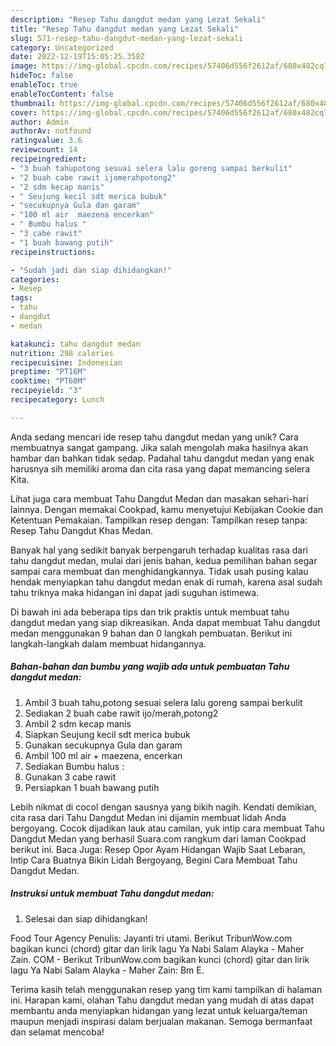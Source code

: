 ```yaml
---
description: "Resep Tahu dangdut medan yang Lezat Sekali"
title: "Resep Tahu dangdut medan yang Lezat Sekali"
slug: 571-resep-tahu-dangdut-medan-yang-lezat-sekali
category: Uncategorized
date: 2022-12-19T15:05:25.358Z
image: https://img-global.cpcdn.com/recipes/57406d556f2612af/680x482cq70/tahu-dangdut-medan-foto-resep-utama.jpg
hideToc: false
enableToc: true
enableTocContent: false
thumbnail: https://img-global.cpcdn.com/recipes/57406d556f2612af/680x482cq70/tahu-dangdut-medan-foto-resep-utama.jpg
cover: https://img-global.cpcdn.com/recipes/57406d556f2612af/680x482cq70/tahu-dangdut-medan-foto-resep-utama.jpg
author: Admin
authorAv: notfound
ratingvalue: 3.6
reviewcount: 14
recipeingredient:
- "3 buah tahupotong sesuai selera lalu goreng sampai berkulit"
- "2 buah cabe rawit ijomerahpotong2"
- "2 sdm kecap manis"
- " Seujung kecil sdt merica bubuk"
- "secukupnya Gula dan garam"
- "100 ml air  maezena encerkan"
- " Bumbu halus "
- "3 cabe rawit"
- "1 buah bawang putih"
recipeinstructions:

- "Sudah jadi dan siap dihidangkan!"
categories:
- Resep
tags:
- tahu
- dangdut
- medan

katakunci: tahu dangdut medan 
nutrition: 298 calories
recipecuisine: Indonesian
preptime: "PT16M"
cooktime: "PT60M"
recipeyield: "3"
recipecategory: Lunch

---
```





Anda sedang mencari ide resep tahu dangdut medan yang unik? Cara membuatnya sangat gampang. Jika salah mengolah maka hasilnya akan hambar dan bahkan tidak sedap. Padahal tahu dangdut medan yang enak harusnya sih memiliki aroma dan cita rasa yang dapat memancing selera Kita.





Lihat juga cara membuat Tahu Dangdut Medan dan masakan sehari-hari lainnya. Dengan memakai Cookpad, kamu menyetujui Kebijakan Cookie dan Ketentuan Pemakaian. Tampilkan resep dengan: Tampilkan resep tanpa: Resep Tahu Dangdut Khas Medan.

Banyak hal yang sedikit banyak berpengaruh terhadap kualitas rasa dari tahu dangdut medan, mulai dari jenis bahan, kedua pemilihan bahan segar sampai cara membuat dan menghidangkannya. Tidak usah pusing kalau hendak menyiapkan tahu dangdut medan enak di rumah, karena asal sudah tahu triknya maka hidangan ini dapat jadi suguhan istimewa.






Di bawah ini ada beberapa tips dan trik praktis untuk membuat tahu dangdut medan yang siap dikreasikan. Anda dapat membuat Tahu dangdut medan menggunakan 9 bahan dan 0 langkah pembuatan. Berikut ini langkah-langkah dalam membuat hidangannya.

<!--inarticleads1-->

##### Bahan-bahan dan bumbu yang wajib ada untuk pembuatan Tahu dangdut medan:

1. Ambil 3 buah tahu,potong sesuai selera lalu goreng sampai berkulit
1. Sediakan 2 buah cabe rawit ijo/merah,potong2
1. Ambil 2 sdm kecap manis
1. Siapkan  Seujung kecil sdt merica bubuk
1. Gunakan secukupnya Gula dan garam
1. Ambil 100 ml air + maezena, encerkan
1. Sediakan  Bumbu halus :
1. Gunakan 3 cabe rawit
1. Persiapkan 1 buah bawang putih


Lebih nikmat di cocol dengan sausnya yang bikih nagih. Kendati demikian, cita rasa dari Tahu Dangdut Medan ini dijamin membuat lidah Anda bergoyang. Cocok dijadikan lauk atau camilan, yuk intip cara membuat Tahu Dangdut Medan yang berhasil Suara.com rangkum dari laman Cookpad berikut ini. Baca Juga: Resep Opor Ayam Hidangan Wajib Saat Lebaran, Intip Cara Buatnya Bikin Lidah Bergoyang, Begini Cara Membuat Tahu Dangdut Medan. 

<!--inarticleads2-->

##### Instruksi untuk membuat Tahu dangdut medan:


1. Selesai dan siap dihidangkan!

Food Tour Agency Penulis: Jayanti tri utami. Berikut TribunWow.com bagikan kunci (chord) gitar dan lirik lagu Ya Nabi Salam Alayka - Maher Zain. COM - Berikut TribunWow.com bagikan kunci (chord) gitar dan lirik lagu Ya Nabi Salam Alayka - Maher Zain: Bm E. 

Terima kasih telah menggunakan resep yang tim kami tampilkan di halaman ini. Harapan kami, olahan Tahu dangdut medan yang mudah di atas dapat membantu anda menyiapkan hidangan yang lezat untuk keluarga/teman maupun menjadi inspirasi dalam berjualan makanan. Semoga bermanfaat dan selamat mencoba!
